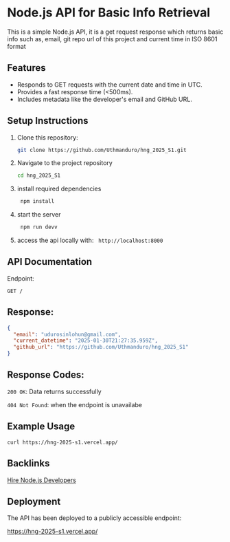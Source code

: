 # Node.js API for Basic Info Retrieval

This is a simple Node.js API, it is a get request response which returns basic info such as, email, git repo url of this project and current time in ISO 8601 format

## Features

- Responds to GET requests with the current date and time in UTC.
- Provides a fast response time (<500ms).
- Includes metadata like the developer's email and GitHub URL.

## Setup Instructions

1. Clone this repository:
   ```bash
   git clone https://github.com/Uthmanduro/hng_2025_S1.git
   ```
2. Navigate to the project repository

   ```bash
   cd hng_2025_S1

   ```

3. install required dependencies
   ```bash
    npm install
   ```
4. start the server
   ```bash
    npm run devv
   ```
5. access the api locally with:
   ` http://localhost:8000`

## API Documentation

Endpoint:

`GET /`

## Response:

```json
{
  "email": "udurosinlohun@gmail.com",
  "current_datetime": "2025-01-30T21:27:35.959Z",
  "github_url": "https://github.com/Uthmanduro/hng_2025_S1"
}
```

## Response Codes:

`200 OK`: Data returns successfully

`404 Not Found`: when the endpoint is unavailabe

## Example Usage

```text
curl https://hng-2025-s1.vercel.app/
```

## Backlinks

[Hire Node.js Developers](https://hng.tech/hire/nodejs-developers)

## Deployment

The API has been deployed to a publicly accessible endpoint:

https://hng-2025-s1.vercel.app/
